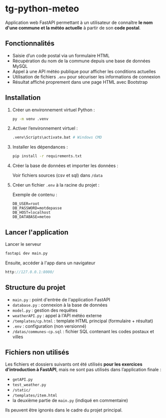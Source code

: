 # tg-python-meteo

Application web FastAPI permettant à un utilisateur de connaître **le nom d'une commune et la météo actuelle** à partir de son **code postal**.

## Fonctionnalités

- Saisie d’un code postal via un formulaire HTML
- Récupération du nom de la commune depuis une base de données MySQL
- Appel à une API météo publique pour afficher les conditions actuelles
- Utilisation de fichiers `.env` pour sécuriser les informations de connexion
- Résultat affiché proprement dans une page HTML avec Bootstrap


## Installation

1. Créer un environnement virtuel Python :
    ```bash
    py -m venv .venv
    ```

2. Activer l’environnement virtuel :
    ```bash
    .venv\Scripts\activate.bat # Windows CMD
    ```

3. Installer les dépendances :
    ```bash
    pip install -r requirements.txt
    ```

4. Créer la base de données et importer les données :

    Voir fichiers sources (csv et sql) dans `/data`


5. Créer un fichier `.env` à la racine du projet :

   Exemple de contenu :
   ```
   DB_USER=root
   DB_PASSWORD=motdepasse
   DB_HOST=localhost
   DB_DATABASE=meteo
   ```
## Lancer l'application

Lancer le serveur
```bash
fastapi dev main.py
```

Ensuite, accéder à l'app dans un navigateur
```cpp
http://127.0.0.1:8000/
```

## Structure du projet
- `main.py` : point d'entrée de l'application FastAPI
- `database.py` : connexion à la base de données
- `model.py` : gestion des requêtes
- `weatherAPI.py` : appel à l'API météo externe
- `/templates/cp.html` : template HTML principal (formulaire + résultat)
- `.env` : configuration (non versionné)
- `/datas/communes-cp.sql` : fichier SQL contenant les codes postaux et villes

## Fichiers non utilisés

Les fichiers et dossiers suivants ont été utilisés **pour les exercices 
d’introduction à FastAPI**, mais ne sont pas utilisés dans l’application finale :

- `getAPI.py`
- `test_weather.py`
- `/static/`
- `/templates/item.html`
- la deuxième partie de `main.py` (indiqué en commentaire)

Ils peuvent être ignorés dans le cadre du projet principal.